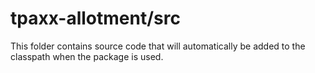 # tpaxx-allotment/src

This folder contains source code that will automatically be added to the classpath when
the package is used.
